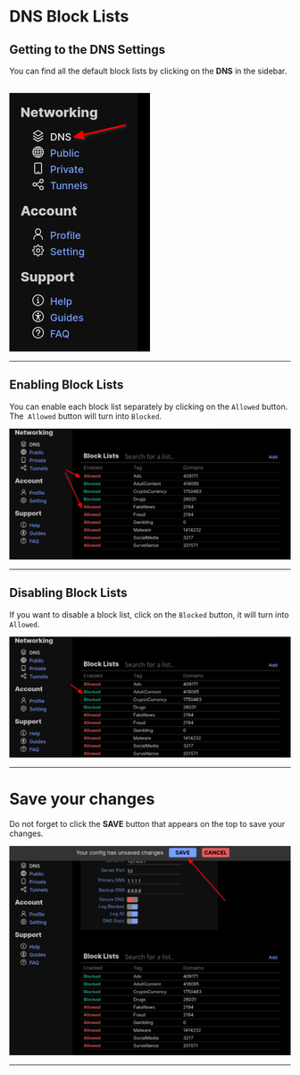 # DNS Block Lists

## Getting to the DNS Settings
You can find all the default block lists by clicking on the **DNS** in the sidebar.  

![Go to the DNS page](https://raw.githubusercontent.com/tunnels-is/media/master/v3/guides/dns/dns-blocklist-0.png)

---

## Enabling Block Lists

You can enable each block list separately by clicking on the `Allowed` button. The 
`Allowed` button will turn into `Blocked`. 

![enable block lists](https://raw.githubusercontent.com/tunnels-is/media/master/v3/guides/dns/dns-blocklist-1.png)

---

## Disabling Block Lists

If you want to disable a block list, click on the `Blocked` button, it will turn into `Allowed`.

![disable block lists](https://raw.githubusercontent.com/tunnels-is/media/master/v3/guides/dns/dns-blocklist-2.png)

---

# Save your changes

Do not forget to click the **SAVE** button that appears on the top to save your changes.

![Don't forget to save](https://raw.githubusercontent.com/tunnels-is/media/master/v3/guides/dns/dns-blocklist-3.png)

---
